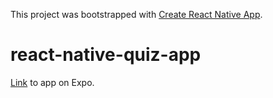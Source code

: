This project was bootstrapped with [Create React Native App](https://github.com/react-community/create-react-native-app).

# react-native-quiz-app

[Link](https://expo.io/@adityamehra/quiz-app) to app on Expo. 
